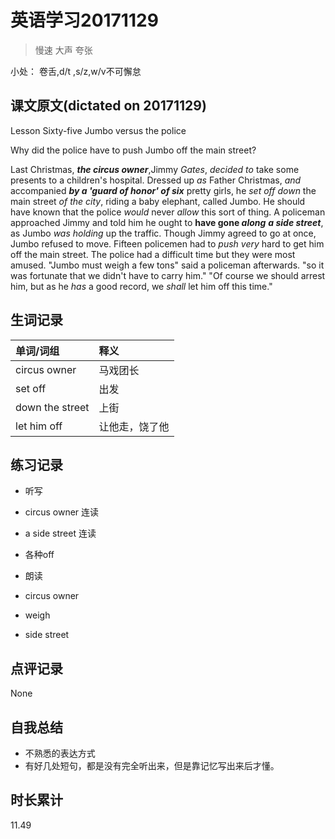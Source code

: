 # 英语学习20171129

> 慢速 大声 夸张

小处： 卷舌,d/t ,s/z,w/v不可懈怠

## 课文原文(dictated on 20171129)
Lesson Sixty-five Jumbo versus the police

Why did the police have to push Jumbo off the main street?

Last Christmas, _**the circus owner**_,Jimmy _Gates_, _decided to_ take some presents to a children's hospital.
Dressed up _as_ Father Christmas, _and_ accompanied _**by a 'guard of honor' of six**_ pretty girls, he _set off down_  the main street _of the city_, riding a baby elephant, called Jumbo.
He should have known that the police _would_ never _allow_ this sort of thing.
A policeman approached Jimmy and told him he ought to **have gone _along_** _**a side street**_, as Jumbo _was holding_ up the traffic.
Though Jimmy agreed to go at once, Jumbo refused to move.
Fifteen policemen had to _push very_ hard to get him off the main street.
The police had a difficult time but they were most amused.
"Jumbo must weigh a few tons" said a policeman afterwards.
"so it was fortunate that we didn't have to carry him."
"Of course we should arrest him, but as he _has_ a good record, we _shall_ let him off this time."

## 生词记录
| 单词/词组 | 释义   |
| :---- | :--- |
| circus owner | 马戏团长 |
|  set off  | 出发|
| down the street | 上街 |
| let him off | 让他走，饶了他 |

## 练习记录
* 听写
 * circus owner 连读
 * a side street 连读
 * 各种off

* 朗读
 * circus owner
 * weigh
 * side street

## 点评记录
None

## 自我总结
* 不熟悉的表达方式
* 有好几处短句，都是没有完全听出来，但是靠记忆写出来后才懂。

## 时长累计
11.49
